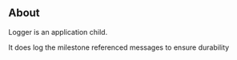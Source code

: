 ## About
Logger is an application child.

It does log the milestone referenced messages to ensure durability
